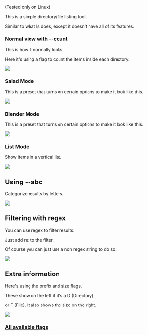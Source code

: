 (Tested only on Linux)

This is a simple directory/file listing tool.

Similar to what ls does, except it doesn't have all of its features.

### Normal view with --count
This is how it normally looks.

Here it's using a flag to count the items inside each directory.

![](http://i.imgur.com/4nqtgSp.jpg)

### Salad Mode
This is a preset that turns on certain options to make it look like this.

![](http://i.imgur.com/I9xXxrg.jpg)

### Blender Mode
This is a preset that turns on certain options to make it look like this.

![](http://i.imgur.com/CTlYLxe.jpg)

### List Mode
Show items in a vertical list.

![](http://i.imgur.com/gDbc3ag.jpg)

## Using --abc
Categorize results by letters.

![](http://i.imgur.com/7m9adHl.jpg)

## Filtering with regex
You can use regex to filter results.

Just add re: to the filter.

Of course you can just use a non regex string to do so.

![](http://i.imgur.com/1qxwL1f.jpg)

## Extra information
Here's using the prefix and size flags.

These show on the left if it's a D (Directory)

or F (File). It also shows the size on the right.

![](http://i.imgur.com/vTrHHFY.jpg)

### [All available flags](https://madprops.github.io/lq/)